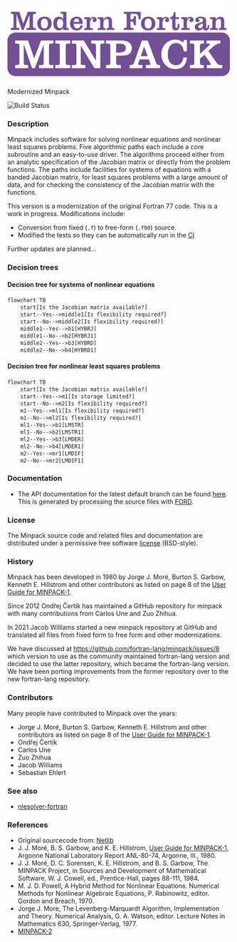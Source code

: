 ![Minpack](media/logo.png)
============

Modernized Minpack

![Build Status](https://github.com/fortran-lang/minpack/actions/workflows/CI.yml/badge.svg)

### Description

Minpack includes software for solving nonlinear equations and
nonlinear least squares problems.  Five algorithmic paths each include
a core subroutine and an easy-to-use driver.  The algorithms proceed
either from an analytic specification of the Jacobian matrix or
directly from the problem functions.  The paths include facilities for
systems of equations with a banded Jacobian matrix, for least squares
problems with a large amount of data, and for checking the consistency
of the Jacobian matrix with the functions.

This version is a modernization of the original Fortran 77 code. This is a work in progress. Modifications include:
* Conversion from fixed (`.f`) to free-form (`.f90`) source.
* Modified the tests so they can be automatically run in the [CI](https://github.com/fortran-lang/minpack/actions)

Further updates are planned...

### Decision trees

#### Decision tree for systems of nonlinear equations

```mermaid
flowchart TB
	start[Is the Jacobian matrix available?]
	start--Yes-->middle1[Is flexibility required?]
	start--No-->middle2[Is flexibility required?]
	middle1--Yes-->b1[HYBRJ]
	middle1--No-->b2[HYBRJ1]
	middle2--Yes-->b3[HYBRD]
	middle2--No-->b4[HYBRD1]
```

#### Decision tree for nonlinear least squares problems

```mermaid
flowchart TB
	start[Is the Jacobian matrix available?]
	start--Yes-->m1[Is storage limited?]
	start--No-->m2[Is flexibility required?]
	m1--Yes-->ml1[Is flexibility required?]
	m1--No-->ml2[Is flexibility required?]
	ml1--Yes-->b1[LMSTR]
	ml1--No-->b2[LMSTR1]
	ml2--Yes-->b3[LMDER]
	ml2--No-->b4[LMDER1]
	m2--Yes-->mr1[LMDIF]
	m2--No-->mr2[LMDIF1]
```

### Documentation

 * The API documentation for the latest default branch can be found [here](https://fortran-lang.github.io/minpack/).  This is generated by processing the source files with [FORD](https://github.com/Fortran-FOSS-Programmers/ford).

### License

The Minpack source code and related files and documentation are distributed under a permissive free software [license](https://github.com/fortran-lang/minpack/blob/HEAD/LICENSE.txt) (BSD-style).

### History

Minpack has been developed in 1980 by Jorge J. Moré, Burton S. Garbow, Kenneth
E.  Hillstrom and other contributors as listed on page 8 of the [User Guide for
MINPACK-1](http://cds.cern.ch/record/126569/files/CM-P00068642.pdf).

Since 2012 Ondřej Čertík has maintained a GitHub repository for minpack with
many contributions from Carlos Une and Zuo Zhihua.

In 2021 Jacob Williams started a new minpack repository at GitHub and
translated all files from fixed form to free form and other modernizations.

We have discussed at https://github.com/fortran-lang/minpack/issues/8 which
version to use as the community maintained fortran-lang version and decided to
use the latter repository, which became the fortran-lang version. We have
been porting improvements from the former repository over to the new fortran-lang repository.

### Contributors

Many people have contributed to Minpack over the years:

* Jorge J. Moré, Burton S. Garbow, Kenneth E.  Hillstrom and other contributors
  as listed on page 8 of the [User Guide for MINPACK-1](http://cds.cern.ch/record/126569/files/CM-P00068642.pdf).
* Ondřej Čertík
* Carlos Une
* Zuo Zhihua
* Jacob Williams
* Sebastian Ehlert

### See also

  * [nlesolver-fortran](https://github.com/jacobwilliams/nlesolver-fortran)

### References
  * Original sourcecode from: [Netlib](https://www.netlib.org/minpack/)
  * J. J. Moré, B. S. Garbow, and K. E. Hillstrom, [User Guide for MINPACK-1](http://cds.cern.ch/record/126569/files/CM-P00068642.pdf), Argonne National Laboratory Report ANL-80-74, Argonne, Ill., 1980.
  * J. J. Moré, D. C. Sorensen, K. E. Hillstrom, and B. S. Garbow, The MINPACK Project, in Sources and Development of Mathematical Software, W. J. Cowell, ed., Prentice-Hall, pages 88-111, 1984.
  * M. J. D. Powell, A Hybrid Method for Nonlinear Equations. Numerical Methods for Nonlinear Algebraic Equations, P. Rabinowitz, editor. Gordon and Breach, 1970.
  * Jorge J. More, The Levenberg-Marquardt Algorithm, Implementation and Theory. Numerical Analysis, G. A. Watson, editor. Lecture Notes in Mathematics 630, Springer-Verlag, 1977.
  * [MINPACK-2](https://ftp.mcs.anl.gov/pub/MINPACK-2/)
